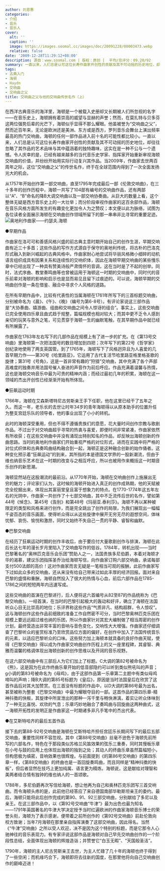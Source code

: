 ```yaml
---
author: 刘恩惠
categories:
- 介绍
- 音乐
- 音乐人
cover:
  alt: ''
  caption: ''
  image: https://images.soomal.cc/images/doc/20091228/00003473.webp
  relative: false
date: '2009-12-28T11:29:12+08:00'
description: 源自：www.soomal.com | 版权：原创 |  平均/总评分：09.20/92
summary: 一直以来，人们总是认可这位长寿作曲家开创性的贡献及其不可动摇的历史地位，却往往忽略了其作品的艺术品味与其中蕴涵着的独特趣味，这实在是一种不公与一个遗憾。令人庆幸的是，已经有越来越多的当代音乐史学家、指挥家开始重新审视海顿交响曲的价值，并纷纷开始用实际行动复兴其作品。当2009年，作曲家去世两百周年之际，这位“交响曲之父”的传世名作，终于在全球范围内得到了一次全面发扬光大的机会……
tags:
- 古典入门
- 海顿
- Haydn
- 交响曲
- 交响曲之父
title: 交响曲之父与他的交响曲传世名作（上）
---
```


在西洋古典音乐的海洋里，海顿是一个被载入史册却又长期被人们所忽视的名字――在音乐史上，海顿拥有着崇高的威望与显赫的声誉；然而，在莫扎特与贝多芬这两位强势后辈的光芒下，海顿似乎显得不那么耀眼。他虽被誉为“交响曲之父”，然而近百年来，无论是欧洲还是美洲、东方或是西方，罗列音乐会舞台上演出频率最高的热门交响曲，海顿的任何一部作品进入前十名的可能性都比较小。一直以来，人们总是认可这位长寿作曲家开创性的贡献及其不可动摇的历史地位，却往往忽略了其作品的艺术品味与其中蕴涵着的独特趣味，这实在是一种不公与一个遗憾。令人庆幸的是，已经有越来越多的当代音乐史学家、指挥家开始重新审视海顿交响曲的价值，并纷纷开始用实际行动复兴其作品。当2009年，作曲家去世两百周年之际，这位“交响曲之父”的传世名作，终于在全球范围内得到了一次全面发扬光大的机会。

从1757年开始创作第一部交响曲，直至1795年完成最后一部《伦敦交响曲》，在三十多年的创作历程中，海顿一共写了104部有编号的交响曲作品，还有两部以“A”、“B”命名的降B大调交响曲以及一部交响协奏曲。从巨大的数量上看，这个整体无疑是西方音乐史上的一大壮举；而分阶段审视作曲家的这百余部作品，海顿在音乐风格方面所发生的有趣变化更加令人为之赞叹；本文便以此为脉络，试图为各位读者全面展示海顿在交响曲创作领域所留下的那一串串非比寻常的重要足迹。![奥地利作曲家――约瑟夫.海顿](https://images.soomal.cc/images/doc/20091228/00003472.webp)






●早期作品

作曲家在洛可可和善感风格兴盛的前古典主意时期开始自己的创作生涯，早期交响曲有近三十多首；这些作品的写作方式源自于保守的奥地利传统，将古朴的巴洛克形式融入到新兴崛起的古典风格中。作曲家耐心地尝试将华丽风格微小细碎的动机语言组织成具有因果关系和连续性的交响织体，因此在海顿早期交响曲的某些慢乐章中已经出现了一种具有赞美诗般严肃情怀的音调，这在当时是了不起的创举。同时，法式序曲、教堂奏鸣曲等也曾被运用于海顿这一时期的交响曲中，同时代的音乐前辈对海顿的影响和启示也是显而易见且留下过痕迹的。可以说，海顿早期的交响曲创作是一条在借鉴、融合中寻求个人风格的道路。

在所有早期作品中，比较有代表性的当属海顿在1761年所写下的三首标题交响曲，分别被命名为《晨》、《午》、《晚》（编号为第6-8号）。有评论家说这三部作品是“大协奏曲、嬉游曲、组曲和交响曲之间令人惊讶的组合”。事实上，这些交响曲已完全使用四乐章且曲式趋于规整，篇幅规模也相对较大；而其中更不乏令人感到亲切的玩笑与意外之笔，可见贯穿于海顿一生的幽默笔触，在其早期作品中就已经有所展露了。

作曲家在1763年左右写下的几部作品在规模上有了进一步的扩充。在《第13号交响曲》里海顿第一次把法国号的数目增加到四把；次年写下的第22号《哲学家》创纪录地使用了两支英国管。到了1765年，海顿写下了风格迥异且为人喜爱的几首早期力作――第30号《哈里路亚》，它运用了古代复活节哈里路亚格里格圣歌的旋律；第31号《号角》，这是一首非常有趣的“狩猎”交响曲，其中充满了各个声部高难度的独奏并用法国号催人奋进的声音作为前后呼应。作品充满着温馨与热情，这也是海顿交响音乐中最为可贵的精神内涵；而经过最初几年的积累，海顿在这一领域的杰出开创性已经渐渐开始有所体现。

●狂飙运动时期

1766年，海顿在艾森斯塔特尼古劳斯亲王手下任职，他在这里已经干了五年之久。而这一年，老乐长的去世让时年34岁的青年海顿得以从原本助手的位置升任为整支宫廷乐队的领导者，他的事业出现了小小的转机。

此时的海顿深受重用，但也不得不遵循贵族们的意愿，花大量时间创作宗教与歌剧作品。不过出于对交响曲超乎寻常的热衷与喜爱，即便时间非常紧凑，作曲家依然有所收获；在这些交响曲中并没有涌现出特别知名的作品，却反映出海顿创新的作曲思路。当时的奥地利作曲家们开始重视严格的对位形式，进而在实践中将严格的对位式织体和古典奏鸣曲结构融合到一起，海顿正是这种融合创新的始作俑者。这种变化预示着“狂飙运动”的到来，其所指的本是德国文学界的一股新潮流，但由于维也纳音乐艺术在这一时期的改变与之相互呼应，所以也被用作来概括这一时期音乐创作的新思潮。

海顿显然站在这股潮流的最前沿。从1770年开始，海顿在交响曲创作上施展出无穷的魅力；评论家们认为，这时候的海顿开始进入真正的创作成熟期，他的天赋被完全挖掘出来，体现出其富丽堂皇且富于想象力的特点。在1770-1774年这五年左右的光阴中，作曲家一共创作了十七部交响曲，其中不乏流传后世的名作，譬如第44号《悼念》、第45号《告别》和第48号《玛丽亚.泰利莎》。海顿不再以某种被限定的类型和风格来进行创作，而是完全跳出了创作的局限，为我们展现出一幅幅千姿百态的音乐画面，使得听众得以从这些旋律中展开无穷无尽的遐想空间，体味忧郁、哀伤、愉悦和激昂，同时又始终不失自己一贯的平静、睿智和幽默。

●巴黎交响曲

在经历了狂飙运动时期的创作丰收后，由于要应付大量歌剧创作与排演，海顿在此后长达七年的漫长岁月里陷入了交响曲写作的低谷。1784年，转机出现――当时巴黎著名的“奥林匹克音乐会乐团”赞助人之一，法国贵族多尼伯爵，本着对海顿才华的渴慕，建议乐团指挥圣乔治给海顿写信，向作曲家订购六部交响曲，承诺每部支付500法郎的高价！这对作曲家而言无疑是一笔相当可观的报酬，此前作曲家写下过如此众多的交响曲，还从来没有给自己带来过如此丰厚的经济回报。面对来自巴黎的盛情和重酬，海顿自然投入了很大的热情与心血，前后六部作品在1785-1786之间的短短两年内迅速写成。

这些交响曲的首演在巴黎进行，后人便将这六首编号从82至87的作品统称为《巴黎交响曲》。一经首演，在当时的巴黎引起极大的轰动和好评，确立了海顿在法国听众心目无比崇高的地位；乐评界称这些作品“气质非凡、结构超群，令人惊叹”。这与海顿创作这些作品前细致的准备工作自然密不可分，当时巴黎奥林匹克乐团在规模上要远远超过维也纳的乐团，所以作曲家针对其宏大编制做了相当周密的创作计划，最终营造出非常丰富的音响与音色变化，交响性大大增强。作曲家还仔细调查了巴黎听众的鉴赏标准乃至欣赏品位方面的偏好，在创作中加入了法国传统音乐的元素，以适应巴黎听众的口味。这些努力加上海顿本就具备的良好作曲天赋，使得《巴黎交响曲》得以成为作曲家交响曲创作历程上的又一座里程碑，其睿智、典雅而温馨的格调体现出海顿创新的创作思维以及开阔的音乐视野。

在这六部交响曲中有三部后人为它们加上了标题。C大调的第82号被命名为《熊》，这是因为在此作终曲乐章开始的低音部隐约可以听到类似熊吼叫的声音；g小调的第83号被命名为《母鸡》，由于这部作品第一乐章第二主题中有类似母鸡啼叫的声响；降B大调的第85号标题为《皇后》，原因是当时法国皇后在欣赏了这首作品后对其大加赞赏。在三首没有标题的作品中，以D大调的第86号最为出名，甚至被称为整套《巴黎交响曲》中最为耀眼夺目的一部。这首作品的第四乐章-精神抖擞的快板，其旋律中所宣泄出的那种一泻千里与畅快淋漓，着实让听众体味到了一种无比喜悦、欢欣的气息；乐章巧妙地融合了奏鸣曲与回旋曲这两种曲式，这一海顿开拓性的发明正是作曲家这一时期诸多非凡手笔中的杰出代表。

●在艾斯特哈齐的最后五首作品

接下去的第88-92号交响曲是海顿在艾斯特哈齐担任宫廷乐长期间写下的最后五部交响曲，重要性同样不容忽视。其中《第88号交响曲》丝毫不逊色于海顿先前所写的六部名作，特色在于那段类似苏格兰风笛效果的弦乐三重奏，同时其慢板乐章在小号与鼓的应用上也体现出海顿的独到之处；其动人的终曲乐章虽然篇幅短小，但构思极为缜密，音响效果也很辉煌。与前面提到《的第86号交响曲》的第四乐章一样，《第88交响曲》的终曲也是一首回旋奏鸣曲，而且同样是“精神抖擞的快板”，但后者显然在技巧上更加纯属、语言更为精炼。海顿说，这是献给对理智和美两者结合情有独钟的维也纳人的一首颂歌。

1788年，多尼伯爵再次写信给海顿，想让他再为自己和奥林匹克乐团写三首交响曲。而令海顿头疼的是，此前他已经答应了来自德国南部华勒斯坦亲王的委约。最后，海顿只能将此后创作完成的第90、91、92三部交响曲，分别献给了多尼以及亲王。在这三部作品中，以《第92号交响曲“牛津”》最为出色也最为知名――1791年英国著名的牛津大学决定授予当时红遍欧洲的作曲家海顿音乐博士的荣誉头衔，海顿为了表示感谢，便带着之前所创作的《第92号交响曲》前赴伦敦向校方致谢；当年7月海顿在那里亲自指挥演奏了这部交响曲，因此得名。当然《“牛津”交响曲》之所以受人欢迎，决不是因为这个特别的标题，而是它那令人心驰神往的音乐表现力。有专家评说这部作品是海顿对自己早先交响曲创作的一个阶段性总结，全面体现出海顿的辉煌造诣；并赞誉它“白玉无暇”、“天国般圣洁”。

1790年，海顿的主人尼古劳斯亲王去世，为主人忙碌了几十年的海顿也终于得到了一些空闲；而机缘巧合下，海顿即将去往新的国度，在那里他将向自己交响曲创作的巅峰迈进！